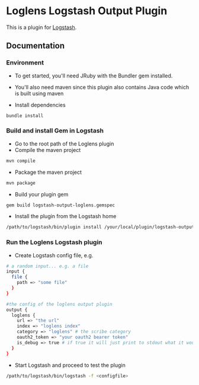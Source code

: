 # Loglens Logstash Output Plugin

This is a plugin for [Logstash](https://github.com/elastic/logstash).

## Documentation
### Environment
- To get started, you'll need JRuby with the Bundler gem installed.
- You'll also need maven since this plugin also contains Java code which is built using maven

- Install dependencies
```sh
bundle install
```
### Build and install Gem in Logstash
- Go to the root path of the Loglens plugin
- Compile the maven project

```sh
mvn compile
```
- Package the maven project
```sh
mvn package
```
- Build your plugin gem
```sh
gem build logstash-output-loglens.gemspec
```
- Install the plugin from the Logstash home
```sh
/path/to/logstash/bin/plugin install /your/local/plugin/logstash-output-loglens-0.0.1-java.gem
```
### Run the Loglens Logstash plugin
- Create Logstash config file, e.g.
```sh
# a random input... e.g. a file
input {
  file {
    path => "some file"
  }
}

#the config of the loglens output plugin
output {
  loglens {
    url => "the url"
    index => "loglens index"
    category => "loglens" # the scribe category
    oauth2_token => "your oauth2 bearer token"
    is_debug => true # if true it will just print to stdout what it would send
  }
}
```
- Start Logstash and proceed to test the plugin
```sh
/path/to/logstash/bin/logstash -f <configfile>
```